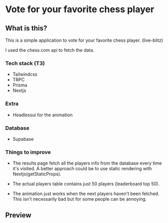 # Vote for your favorite chess player

## What is this?

This is a simple application to vote for your favorite chess player. (live-blitz)

I used the chess.com api to fetch the data.

### Tech stack (T3)

- Tailwindcss
- TRPC
- Prisma
- Nextjs

### Extra

- Headlessui for the animation

### Database

- Supabase

### Things to improve

- The results page fetch all the players info from the database every time it's visited. A better approach could be to use static rendering with Nextjs(getStaticProps).

- The actual players table contains just 50 players (leaderboard top 50).

- The animation just works when the next players haven't been fetched. This isn't necessarily bad but for some people can be annoying.

## Preview
